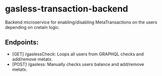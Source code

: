 # gasless-transaction-backend

Backend microservice for enabling/disabling MetaTransactions on the users depending on cretain logic.

## Endpoints:
- [GET] /gaslessCheck: Loops all users from GRAPHQL checks and add/remove metatx.
- [POST] /gasless: Manually checks users balance and add/remove metatx.
